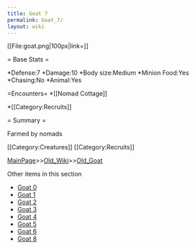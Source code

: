 ```yaml
---
title: Goat 7
permalink: Goat_7/
layout: wiki
---
```

[[File:goat.png|100px|link=]]

= Base Stats =

*Defense:7
*Damage:10
*Body size:Medium
*Minion Food:Yes
*Chasing:No
*Animal:Yes

=Encounters=
*[[Nomad Cottage]]

*[[Category:Recruits]]

= Summary =

Farmed by nomads

[[Category:Creatures]]
[[Category:Recruits]]

[MainPage](/keeperrl_wiki/ "wikilink")>>[Old_Wiki](/keeperrl_wiki/Old_Wiki "wikilink")>>[Old_Goat](/keeperrl_wiki/Old_Goat "wikilink")

Other items in this section
-    [Goat 0](/keeperrl_wiki/Goat_0 "wikilink")
-    [Goat 1](/keeperrl_wiki/Goat_1 "wikilink")
-    [Goat 2](/keeperrl_wiki/Goat_2 "wikilink")
-    [Goat 3](/keeperrl_wiki/Goat_3 "wikilink")
-    [Goat 4](/keeperrl_wiki/Goat_4 "wikilink")
-    [Goat 5](/keeperrl_wiki/Goat_5 "wikilink")
-    [Goat 6](/keeperrl_wiki/Goat_6 "wikilink")
-    [Goat 8](/keeperrl_wiki/Goat_8 "wikilink")
